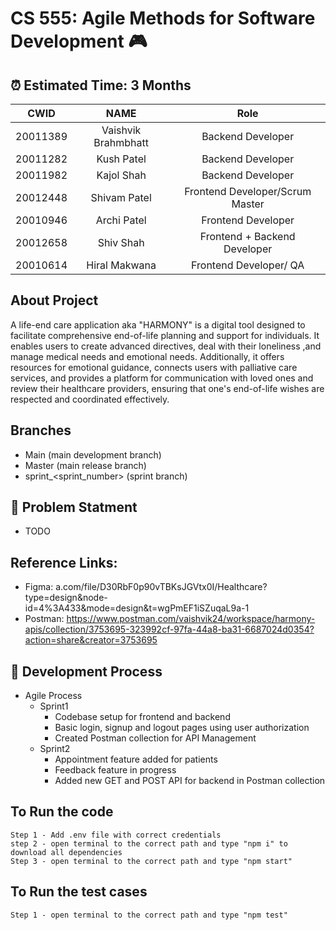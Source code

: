 # CS 555: Agile Methods for Software Development 🎮 

##  ⏰ Estimated Time: 3 Months

| CWID |                 NAME                  | Role |
|-------|:-------------------------------------:| :------: |
| 20011389     |    Vaishvik Brahmbhatt    | Backend Developer |
| 20011282     |    Kush Patel    | Backend Developer |
| 20011982     |       Kajol Shah       | Backend Developer | 
| 20012448    |       Shivam Patel       | Frontend Developer/Scrum Master |
| 20010946    |    Archi Patel    | Frontend Developer | 
| 20012658     |   Shiv Shah  | Frontend + Backend Developer | 
| 20010614    |  Hiral Makwana  |Frontend Developer/ QA |

## About Project

A life-end care application aka "HARMONY" is a digital tool designed to facilitate comprehensive end-of-life planning and support for individuals. It enables users to create advanced directives, deal with their loneliness ,and manage medical needs and emotional needs. Additionally, it offers resources for emotional guidance, connects users with palliative care services, and provides a platform for communication with loved ones and review their healthcare providers, ensuring that one's end-of-life wishes are respected and coordinated effectively.

## Branches

- Main (main development branch)
- Master (main release branch)
- sprint_<sprint_number> (sprint branch)

##  🧪 Problem Statment

- TODO

## Reference Links:
- Figma: a.com/file/D30RbF0p90vTBKsJGVtx0I/Healthcare?type=design&node-id=4%3A433&mode=design&t=wgPmEF1iSZuqaL9a-1
- Postman: https://www.postman.com/vaishvik24/workspace/harmony-apis/collection/3753695-323992cf-97fa-44a8-ba31-6687024d0354?action=share&creator=3753695 
## 🐛 Development  Process

- Agile Process
    - Sprint1
        - Codebase setup for frontend and backend
        - Basic login, signup and logout pages using user authorization
        - Created Postman collection for API Management
    - Sprint2
        - Appointment feature added for patients
        - Feedback feature in progress
        - Added new GET and POST API for backend in Postman collection

## To Run the code 
    Step 1 - Add .env file with correct credentials
    step 2 - open terminal to the correct path and type "npm i" to download all dependencies
    Step 3 - open terminal to the correct path and type "npm start"    

## To Run the test cases

    Step 1 - open terminal to the correct path and type "npm test"

<!-- ## 🐛 Bugs/Issues

- TODO

## 💡 Testing

- TODO -->
